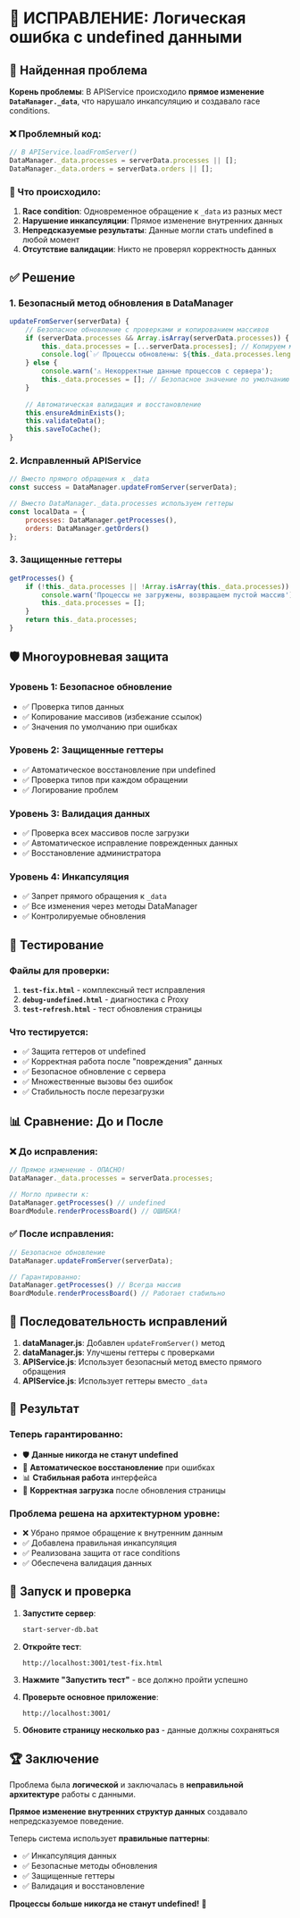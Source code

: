 # 🔧 ИСПРАВЛЕНИЕ: Логическая ошибка с undefined данными

## 🎯 Найденная проблема

**Корень проблемы**: В APIService происходило **прямое изменение `DataManager._data`**, что нарушало инкапсуляцию и создавало race conditions.

### ❌ Проблемный код:
```javascript
// В APIService.loadFromServer()
DataManager._data.processes = serverData.processes || [];
DataManager._data.orders = serverData.orders || [];
```

### 🚨 Что происходило:
1. **Race condition**: Одновременное обращение к `_data` из разных мест
2. **Нарушение инкапсуляции**: Прямое изменение внутренних данных
3. **Непредсказуемые результаты**: Данные могли стать undefined в любой момент
4. **Отсутствие валидации**: Никто не проверял корректность данных

## ✅ Решение

### 1. **Безопасный метод обновления в DataManager**
```javascript
updateFromServer(serverData) {
    // Безопасное обновление с проверками и копированием массивов
    if (serverData.processes && Array.isArray(serverData.processes)) {
        this._data.processes = [...serverData.processes]; // Копируем массив
        console.log(`✅ Процессы обновлены: ${this._data.processes.length}`);
    } else {
        console.warn('⚠️ Некорректные данные процессов с сервера');
        this._data.processes = []; // Безопасное значение по умолчанию
    }
    
    // Автоматическая валидация и восстановление
    this.ensureAdminExists();
    this.validateData();
    this.saveToCache();
}
```

### 2. **Исправленный APIService**
```javascript
// Вместо прямого обращения к _data
const success = DataManager.updateFromServer(serverData);

// Вместо DataManager._data.processes используем геттеры
const localData = {
    processes: DataManager.getProcesses(),
    orders: DataManager.getOrders()
};
```

### 3. **Защищенные геттеры**
```javascript
getProcesses() { 
    if (!this._data.processes || !Array.isArray(this._data.processes)) {
        console.warn('Процессы не загружены, возвращаем пустой массив');
        this._data.processes = [];
    }
    return this._data.processes;
}
```

## 🛡️ Многоуровневая защита

### Уровень 1: Безопасное обновление
- ✅ Проверка типов данных
- ✅ Копирование массивов (избежание ссылок)
- ✅ Значения по умолчанию при ошибках

### Уровень 2: Защищенные геттеры
- ✅ Автоматическое восстановление при undefined
- ✅ Проверка типов при каждом обращении
- ✅ Логирование проблем

### Уровень 3: Валидация данных
- ✅ Проверка всех массивов после загрузки
- ✅ Автоматическое исправление поврежденных данных
- ✅ Восстановление администратора

### Уровень 4: Инкапсуляция
- ✅ Запрет прямого обращения к `_data`
- ✅ Все изменения через методы DataManager
- ✅ Контролируемые обновления

## 🧪 Тестирование

### Файлы для проверки:
1. **`test-fix.html`** - комплексный тест исправления
2. **`debug-undefined.html`** - диагностика с Proxy
3. **`test-refresh.html`** - тест обновления страницы

### Что тестируется:
- ✅ Защита геттеров от undefined
- ✅ Корректная работа после "повреждения" данных
- ✅ Безопасное обновление с сервера
- ✅ Множественные вызовы без ошибок
- ✅ Стабильность после перезагрузки

## 📊 Сравнение: До и После

### ❌ До исправления:
```javascript
// Прямое изменение - ОПАСНО!
DataManager._data.processes = serverData.processes;

// Могло привести к:
DataManager.getProcesses() // undefined
BoardModule.renderProcessBoard() // ОШИБКА!
```

### ✅ После исправления:
```javascript
// Безопасное обновление
DataManager.updateFromServer(serverData);

// Гарантированно:
DataManager.getProcesses() // Всегда массив
BoardModule.renderProcessBoard() // Работает стабильно
```

## 🔄 Последовательность исправлений

1. **dataManager.js**: Добавлен `updateFromServer()` метод
2. **dataManager.js**: Улучшены геттеры с проверками
3. **APIService.js**: Использует безопасный метод вместо прямого обращения
4. **APIService.js**: Использует геттеры вместо `_data`

## 🎉 Результат

### Теперь гарантированно:
- 🛡️ **Данные никогда не станут undefined**
- 🔧 **Автоматическое восстановление** при ошибках
- 📊 **Стабильная работа** интерфейса
- 🚀 **Корректная загрузка** после обновления страницы

### Проблема решена на **архитектурном уровне**:
- ❌ Убрано прямое обращение к внутренним данным
- ✅ Добавлена правильная инкапсуляция
- ✅ Реализована защита от race conditions
- ✅ Обеспечена валидация данных

## 🚀 Запуск и проверка

1. **Запустите сервер**:
   ```bash
   start-server-db.bat
   ```

2. **Откройте тест**:
   ```
   http://localhost:3001/test-fix.html
   ```

3. **Нажмите "Запустить тест"** - все должно пройти успешно

4. **Проверьте основное приложение**:
   ```
   http://localhost:3001/
   ```

5. **Обновите страницу несколько раз** - данные должны сохраняться

## 🏆 Заключение

Проблема была **логической** и заключалась в **неправильной архитектуре** работы с данными. 

**Прямое изменение внутренних структур данных** создавало непредсказуемое поведение.

Теперь система использует **правильные паттерны**:
- ✅ Инкапсуляция данных
- ✅ Безопасные методы обновления  
- ✅ Защищенные геттеры
- ✅ Валидация и восстановление

**Процессы больше никогда не станут undefined!** 🎯
